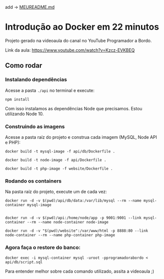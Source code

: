 add -> [MEUREADME.md](https://github.com/FlavioSpedaletti/docker-introducao/blob/master/MEUREADME.md)


# Introdução ao Docker em 22 minutos

Projeto gerado na videoaula do canal no YouTube Programador a Bordo.

Link da aula:
https://www.youtube.com/watch?v=Kzcz-EVKBEQ

## Como rodar

### Instalando dependências
Acesse a pasta `./api` no terminal e execute:
```
npm install
```

Com isso instalamos as dependências Node que precisamos. Estou utilizando Node 10.

### Construindo as imagens

Acesse a pasta raíz do projeto e construa cada imagem (MySQL, Node API e PHP):

```
docker build -t mysql-image -f api/db/Dockerfile .
```
```
docker build -t node-image -f api/Dockerfile .
```
```
docker build -t php-image -f website/Dockerfile .
```

### Rodando os containers
Na pasta raíz do projeto, execute um de cada vez:

```
docker run -d -v $(pwd)/api/db/data:/var/lib/mysql --rm --name mysql-container mysql-image
```
```

docker run -d -v $(pwd)/api:/home/node/app -p 9001:9001 --link mysql-container --rm --name node-container node-image
```
```
docker run -d -v "$(pwd)/website":/var/www/html -p 8888:80 --link node-container --rm --name php-container php-image
```

### Agora faça o restore do banco:
```
docker exec -i mysql-container mysql -uroot -pprogramadorabordo < api/db/script.sql
```


Para entender melhor sobre cada comando utilizado, assita a videoaula ;)
